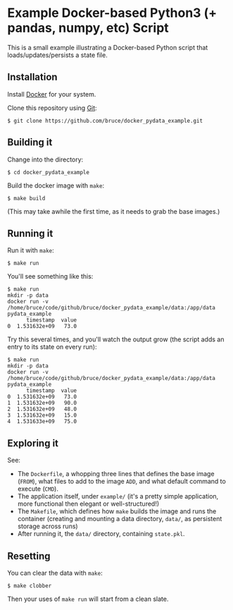 # Example Docker-based Python3 (+ pandas, numpy, etc) Script

This is a small example illustrating a Docker-based Python script
that loads/updates/persists a state file.

## Installation

Install [Docker](https://www.docker.com/get-docker) for your system.

Clone this repository using [Git](https://git-scm.com):

``` shell
$ git clone https://github.com/bruce/docker_pydata_example.git
```

## Building it

Change into the directory:

``` shell
$ cd docker_pydata_example
```

Build the docker image with `make`:

``` shell
$ make build
```

(This may take awhile the first time, as it needs to grab the base images.)

## Running it

Run it with `make`:

``` shell
$ make run
```

You'll see something like this:

```
$ make run
mkdir -p data
docker run -v /home/bruce/code/github/bruce/docker_pydata_example/data:/app/data pydata_example
      timestamp  value
0  1.531632e+09   73.0

```

Try this several times, and you'll watch the output grow (the script adds an entry to its state on every run):

```
$ make run
mkdir -p data
docker run -v /home/bruce/code/github/bruce/docker_pydata_example/data:/app/data pydata_example
      timestamp  value
0  1.531632e+09   73.0
1  1.531632e+09   90.0
2  1.531632e+09   48.0
3  1.531632e+09   15.0
4  1.531633e+09   75.0
```

## Exploring it

See:

- The `Dockerfile`, a whopping three lines that defines the base image (`FROM`), what files to add to the image `ADD`, and what default command to execute (`CMD`).
- The application itself, under `example/` (it's a pretty simple application, more functional then elegant or well-structured!)
- The `Makefile`, which defines how `make` builds the image and runs the container (creating and mounting a data directory, `data/`, as persistent storage across runs)
- After running it, the `data/` directory, containing `state.pkl`.

## Resetting

You can clear the data with `make`:

``` shell
$ make clobber
```

Then your uses of `make run` will start from a clean slate.
